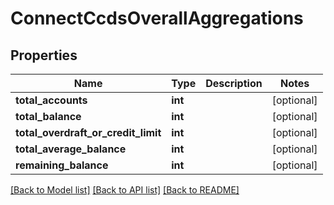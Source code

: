 # ConnectCcdsOverallAggregations

## Properties
Name | Type | Description | Notes
------------ | ------------- | ------------- | -------------
**total_accounts** | **int** |  | [optional] 
**total_balance** | **int** |  | [optional] 
**total_overdraft_or_credit_limit** | **int** |  | [optional] 
**total_average_balance** | **int** |  | [optional] 
**remaining_balance** | **int** |  | [optional] 

[[Back to Model list]](../README.md#documentation-for-models) [[Back to API list]](../README.md#documentation-for-api-endpoints) [[Back to README]](../README.md)

